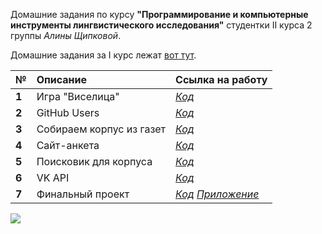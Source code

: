  Домашние задания по курсу **"Программирование и компьютерные инструменты лингвистического исследования"** студентки II курса 2 группы *Алины Щипковой*. 
 
 Домашние задания за I курс лежат [вот тут](https://github.com/schipkovalina/Programming).

**№**|**Описание**|**Ссылка на работу**
---|:---|:---
**1**|Игра "Виселица"|[*Код*](https://github.com/schipkovalina/Programming-2/tree/master/HW1)
**2**|GitHub Users|[*Код*](https://github.com/schipkovalina/Programming-2/tree/master/HW2)
**3**|Собираем корпус из газет|[*Код*](https://github.com/schipkovalina/Programming-2/tree/master/PROJECT1)
**4**|Сайт-анкета|[*Код*](https://github.com/schipkovalina/Programming-2/tree/master/PROJECT2)
**5**|Поисковик для корпуса|[*Код*](https://github.com/schipkovalina/Programming-2/tree/master/HW5)
**6**|VK API|[*Код*](https://github.com/schipkovalina/Programming-2/tree/master/HW6)
**7**|Финальный проект|[*Код*](https://drive.google.com/drive/folders/1057D2Xpijh2QE2UA5DURrDIJyE4QZMDd) [*Приложение*]( https://poet-help.herokuapp.com)


![](https://pp.userapi.com/c622928/v622928277/2843e/AZ84c-eV0d8.jpg)
